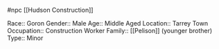#npc [[Hudson Construction]]

Race:: Goron
Gender:: Male
Age:: Middle Aged
Location:: Tarrey Town
Occupation:: Construction Worker
Family:: [[Pelison]] (younger brother)
Type:: Minor

